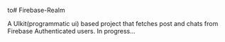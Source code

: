 to# Firebase-Realm


A UIkit(programmatic ui) based project that fetches post and chats from  Firebase Authenticated users.
In progress...
